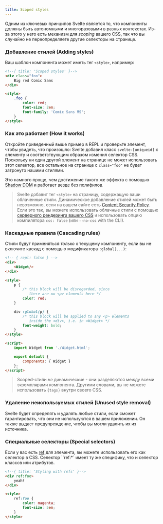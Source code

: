 ```yaml
---
title: Scoped styles
---
```


Одним из ключевых принципов Svelte является то, что компоненты должны быть автономными и многоразовыми в разных контекстах. Из-за этого у него есть механизм для *scoping* вашего CSS, так что вы случайно не переопределяете другие селекторы на странице.
<!-- One of Svelte's key tenets is that components should be self-contained and reusable in different contexts. Because of that, it has a mechanism for *scoping* your CSS, so that you don't accidentally clobber other selectors on the page. -->

### Добавление стилей (Adding styles)

Ваш шаблон компонента может иметь тег `<style>`, например:
<!-- Your component template can have a `<style>` tag, like so: -->

```html
<!--{ title: 'Scoped styles' }-->
<div class="foo">
	Big red Comic Sans
</div>

<style>
	.foo {
		color: red;
		font-size: 2em;
		font-family: 'Comic Sans MS';
	}
</style>
```


### Как это работает (How it works)

Откройте приведенный выше пример в REPL и проверьте элемент, чтобы увидеть, что произошло: Svelte добавил класс `svelte-[uniqueid]` к элементу и соответствующим образом изменил селектор CSS. Поскольку ни один другой элемент на странице не может использовать этот селектор, все остальное на странице с `class="foo"` не будет затронуто нашими стилями.
<!-- Open the example above in the REPL and inspect the element to see what has happened – Svelte has added a `svelte-[uniqueid]` class to the element, and transformed the CSS selector accordingly. Since no other element on the page can share that selector, anything else on the page with `class="foo"` will be unaffected by our styles. -->

Это намного проще, чем достижение такого же эффекта с помощью [Shadow DOM](http://caniuse.com/#search=shadow%20dom) и работает везде без полифилов.
<!-- This is vastly simpler than achieving the same effect via [Shadow DOM](http://caniuse.com/#search=shadow%20dom) and works everywhere without polyfills. -->

> Svelte добавит тег `<style>` на страницу, содержащую ваши облаченные стили. Динамическое добавление стилей может быть невозможно, если на вашем сайте есть [Content Security Policy](https://developer.mozilla.org/en-US/docs/Web/HTTP/CSP). Если это так, вы можете использовать облачные стили с помощью [серверного рендеринга вашего CSS](guide#rendering-css) и использовать опцию компилятора `css: false` (или `--no-css` with the CLI).
<!-- Svelte will add a `<style>` tag to the page containing your scoped styles. Dynamically adding styles may be impossible if your site has a [Content Security Policy](https://developer.mozilla.org/en-US/docs/Web/HTTP/CSP). If that's the case, you can use scoped styles by [server-rendering your CSS](guide#rendering-css) and using the `css: false` compiler option (or `--no-css` with the CLI). -->


### Каскадные правила (Cascading rules)

Стили будут применяться *только* к текущему компоненту, если вы не включите каскад с помощью модификатора `:global(...)`:
<!-- Styles will *only* apply to the current component, unless you opt in to cascading with the `:global(...)` modifier: -->

<!-- TODO `cascade: false` in the REPL -->

```html
<!-- { repl: false } -->
<div>
	<Widget/>
</div>

<style>
	p {
		/* this block will be disregarded, since
		   there are no <p> elements here */
		color: red;
	}

	div :global(p) {
		/* this block will be applied to any <p> elements
		   inside the <div>, i.e. in <Widget> */
		font-weight: bold;
	}
</style>

<script>
	import Widget from './Widget.html';

	export default {
		components: { Widget }
	};
</script>
```

> Scoped-стили *не* динамические - они разделяются между всеми экземплярами компонента. Другими словами, вы не можете использовать `{tags}` внутри своего CSS.
<!-- Scoped styles are *not* dynamic – they are shared between all instances of a component. In other words you can't use `{tags}` inside your CSS. -->


### Удаление неиспользуемых стилей (Unused style removal)

Svelte будет определять и удалять любые стили, если сможет гарантировать, что они не используются в вашем приложении. Он также выдаст предупреждение, чтобы вы могли удалить их из источника.
<!-- Svelte will identify and remove any styles that it can guarantee are not being used in your app. It will also emit a warning so that you can remove them from the source. -->


### Специальные селекторы (Special selectors)

Если у вас есть [ref](guide#refs) для элемента, вы можете использовать его как селектор в CSS. Селектор ``ref:*` имеет ту же специфику, что и селектор классов или атрибутов.
<!-- If you have a [ref](guide#refs) on an element, you can use it as a CSS selector. The `ref:*` selector has the same specificity as a class or attribute selector. -->


```html
<!--{ title: 'Styling with refs' }-->
<div ref:foo>
	yeah!
</div>

<style>
	ref:foo {
		color: magenta;
		font-size: 5em;
	}
</style>
```

